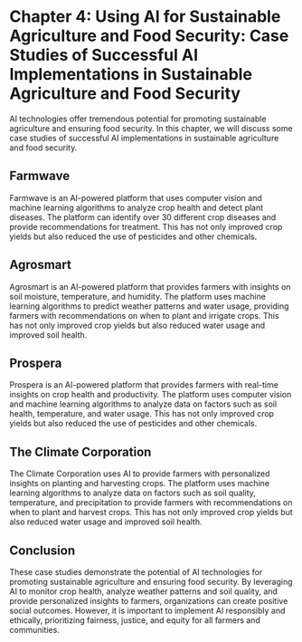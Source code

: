 Chapter 4: Using AI for Sustainable Agriculture and Food Security: Case Studies of Successful AI Implementations in Sustainable Agriculture and Food Security
=============================================================================================================================================================

AI technologies offer tremendous potential for promoting sustainable agriculture and ensuring food security. In this chapter, we will discuss some case studies of successful AI implementations in sustainable agriculture and food security.

Farmwave
--------

Farmwave is an AI-powered platform that uses computer vision and machine learning algorithms to analyze crop health and detect plant diseases. The platform can identify over 30 different crop diseases and provide recommendations for treatment. This has not only improved crop yields but also reduced the use of pesticides and other chemicals.

Agrosmart
---------

Agrosmart is an AI-powered platform that provides farmers with insights on soil moisture, temperature, and humidity. The platform uses machine learning algorithms to predict weather patterns and water usage, providing farmers with recommendations on when to plant and irrigate crops. This has not only improved crop yields but also reduced water usage and improved soil health.

Prospera
--------

Prospera is an AI-powered platform that provides farmers with real-time insights on crop health and productivity. The platform uses computer vision and machine learning algorithms to analyze data on factors such as soil health, temperature, and water usage. This has not only improved crop yields but also reduced the use of pesticides and other chemicals.

The Climate Corporation
-----------------------

The Climate Corporation uses AI to provide farmers with personalized insights on planting and harvesting crops. The platform uses machine learning algorithms to analyze data on factors such as soil quality, temperature, and precipitation to provide farmers with recommendations on when to plant and harvest crops. This has not only improved crop yields but also reduced water usage and improved soil health.

Conclusion
----------

These case studies demonstrate the potential of AI technologies for promoting sustainable agriculture and ensuring food security. By leveraging AI to monitor crop health, analyze weather patterns and soil quality, and provide personalized insights to farmers, organizations can create positive social outcomes. However, it is important to implement AI responsibly and ethically, prioritizing fairness, justice, and equity for all farmers and communities.
